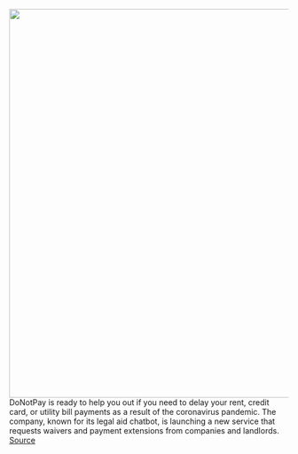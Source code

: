 <img src='https://cdn.vox-cdn.com/thumbor/G4F2B8-yQFVsCXrAXJyYrFvrnuQ=/0x0:2686x1326/1200x800/filters:focal(1129x449:1557x877)/cdn.vox-cdn.com/uploads/chorus_image/image/66551539/letter.0.png' width='700px' /><br/>
DoNotPay is ready to help you out if you need to delay your rent, credit card, or utility bill payments as a result of the coronavirus pandemic. The company, known for its legal aid chatbot, is launching a new service that requests waivers and payment extensions from companies and landlords.
<a href='https://www.theverge.com/2020/3/25/21192765/donotpay-rent-bill-delay-chatbot-coronavirus-extension-laws-pandemic'> Source <a/>